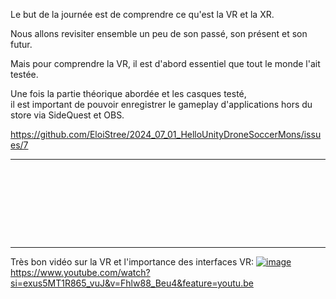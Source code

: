 Le but de la journée est de comprendre ce qu'est la VR et la XR.

Nous allons revisiter ensemble un peu de son passé, son présent et son futur.

Mais pour comprendre la VR, il est d'abord essentiel que tout le monde l'ait testée.

Une fois la partie théorique abordée et les casques testé,  
il est important de pouvoir enregistrer le gameplay d'applications hors du store via SideQuest et OBS.



https://github.com/EloiStree/2024_07_01_HelloUnityDroneSoccerMons/issues/7

--------------------------

```









```
--------------------------


Très bon vidéo sur la VR et l'importance des interfaces VR:
[![image](https://github.com/EloiStree/2024_07_01_HelloUnityDroneSoccerMons/assets/20149493/088cc7b0-b826-423c-ade7-12a295dad622)](https://www.youtube.com/watch?si=exus5MT1R865_vuJ&v=Fhlw88_Beu4&feature=youtu.be)
https://www.youtube.com/watch?si=exus5MT1R865_vuJ&v=Fhlw88_Beu4&feature=youtu.be
